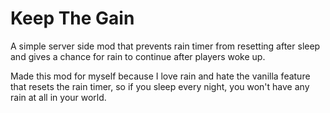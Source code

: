 # Keep The Gain

A simple server side mod that prevents rain timer from resetting after sleep and gives a chance for rain to continue after players woke up.

Made this mod for myself because I love rain and hate the vanilla feature that resets the rain timer, so if you sleep every night, you won't have any rain at all in your world.